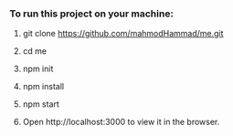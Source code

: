 
### To run this project on your machine:


1.  git clone https://github.com/mahmodHammad/me.git

1.  cd me

1. npm init

1.  npm install

1.  npm start

1. Open http://localhost:3000 to view it in the browser.
